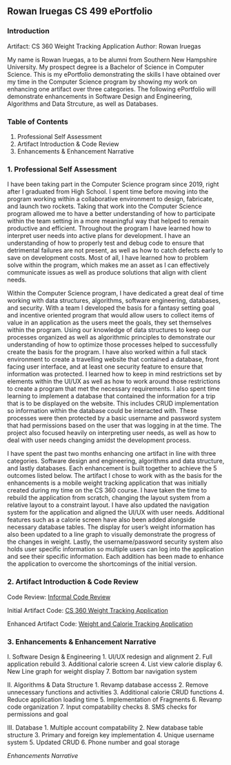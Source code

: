 ## Rowan Iruegas CS 499 ePortfolio
### Introduction
Artifact: CS 360 Weight Tracking Application
Author: Rowan Iruegas

My name is Rowan Iruegas, a to be alumni from Southern New Hampshire University. My prospect degree is a Bachelor of Science in Computer Science. This is my ePortfolio demonstrating the skills I have obtained over my time in the Computer Science program by showing my work on enhancing one artifact over three categories. The following ePortfolio will demonstrate enhancements in Software Design and Engineering, Algorithms and Data Strcuture, as well as Databases.

### Table of Contents
  1. Professional Self Assessment
  2. Artifact Introduction & Code Review
  3. Enhancements & Enhancement Narrative

### 1. Professional Self Assessment

I have been taking part in the Computer Science program since 2019, right after I graduated from High School. I spent time before moving into the program working within a collaborative environment to design, fabricate, and launch two rockets. Taking that work into the Computer Science program allowed me to have a better understanding of how to participate within the team setting in a more meaningful way that helped to remain productive and efficient. Throughout the program I have learned how to interpret user needs into active plans for development. I have an understanding of how to properly test and debug code to ensure that detrimental failures are not present, as well as how to catch defects early to save on development costs. Most of all, I have learned how to problem solve within the program, which makes me an asset as I can effectively communicate issues as well as produce solutions that align with client needs. 

Within the Computer Science program, I have dedicated a great deal of time working with data structures, algorithms, software engineering, databases, and security. With a team I developed the basis for a fantasy setting goal and incentive oriented program that would allow users to collect items of value in an application as the users meet the goals, they set themselves within the program. Using our knowledge of data structures to keep our processes organized as well as algorithmic principles to demonstrate our understanding of how to optimize those processes helped to successfully create the basis for the program. I have also worked within a full stack environment to create a travelling website that contained a database, front facing user interface, and at least one security feature to ensure that information was protected. I learned how to keep in mind restrictions set by elements within the UI/UX as well as how to work around those restrictions to create a program that met the necessary requirements. I also spent time learning to implement a database that contained the information for a trip that is to be displayed on the website. This includes CRUD implementation so information within the database could be interacted with. These processes were then protected by a basic username and password system that had permissions based on the user that was logging in at the time. The project also focused heavily on interpreting user needs, as well as how to deal with user needs changing amidst the development process. 

I have spent the past two months enhancing one artifact in line with three categories. Software design and engineering, algorithms and data structure, and lastly databases. Each enhancement is built together to achieve the 5 outcomes listed below. The artifact I chose to work with as the basis for the enhancements is a mobile weight tracking application that was initially created during my time on the CS 360 course. I have taken the time to rebuild the application from scratch, changing the layout system from a relative layout to a constraint layout. I have also updated the navigation system for the application and aligned the UI/UX with user needs. Additional features such as a calorie screen have also been added alongside necessary database tables. The display for user’s weight information has also been updated to a line graph to visually demonstrate the progress of the changes in weight. Lastly, the username/password security system also holds user specific information so multiple users can log into the application and see their specific information. Each addition has been made to enhance the application to overcome the shortcomings of the initial version.

### 2. Artifact Introduction & Code Review

Code Review:
[Informal Code Review]()

Initial Artifact Code:
[CS 360 Weight Tracking Application](https://github.com/RowanIruegas/RowanIruegas.github.io/tree/main/CS360WeightTrackingApplication(Rowan%20Iruegas))

Enhanced Artifact Code:
[Weight and Calorie Tracking Application](https://github.com/RowanIruegas/RowanIruegas.github.io/tree/main/WeightAndCalorieTracker%5BFull%20Enhancements%5D%20(Rowan%20Iruegas))

### 3. Enhancements & Enhancement Narrative

  I. Software Design & Engineering
    1. UI/UX redesign and alignment
    2. Full application rebuild
    3. Additional calorie screen
    4. List view calorie display
    6. New Line graph for weight display
    7. Bottom bar navigation system
    
  II. Algorithms & Data Structure
    1. Revamp database accesss
    2. Remove unnecessary functions and activities
    3. Additional calorie CRUD functions
    4. Reduce application loading time
    5. Implementation of Fragments
    6. Revamp code organization
    7. Input compatability checks
    8. SMS checks for permissions and goal
    
  III. Database
    1. Multiple account compatability
    2. New database table structure
    3. Primary and foreign key implementation
    4. Unique username system
    5. Updated CRUD
    6. Phone number and goal storage

*Enhancements Narrative*
